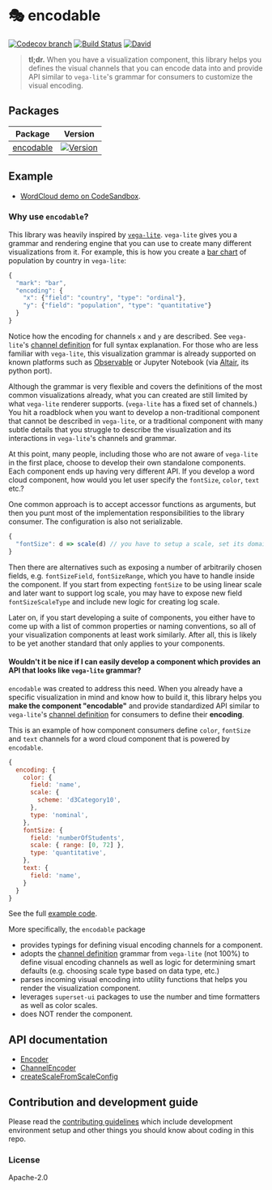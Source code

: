 # 🎭 encodable

[![Codecov branch](https://img.shields.io/codecov/c/github/apache-superset/encodable/master.svg?style=flat-square)](https://codecov.io/gh/apache-superset/encodable/branch/master)
[![Build Status](https://img.shields.io/travis/com/apache-superset/encodable/master.svg?style=flat-square
)](https://travis-ci.com/apache-superset/encodable)
[![David](https://img.shields.io/david/dev/apache-superset/encodable.svg?style=flat-square)](https://david-dm.org/apache-superset/encodable?type=dev)

> **tl;dr.** When you have a visualization component, this library helps you defines the visual channels that you can encode data into and provide API similar to `vega-lite`'s grammar for consumers to customize the visual encoding.

## Packages

| Package | Version |
|--|--|
| [encodable](https://github.com/apache-superset/encodable/tree/master/packages/encodable) | [![Version](https://img.shields.io/npm/v/encodable.svg?style=flat-square)](https://img.shields.io/npm/v/encodable.svg?style=flat-square) |

## Example

* [WordCloud demo on CodeSandbox](https://codesandbox.io/embed/encodable-example-word-cloud-ig88p?fontsize=14&hidenavigation=1&theme=dark).

### Why use `encodable`?

This library was heavily inspired by [`vega-lite`](https://github.com/vega/vega-lite). `vega-lite` gives you a grammar and rendering engine that you can use to create many different visualizations from it. For example, this is how you create a [bar chart](https://vega.github.io/vega-lite/examples/bar.html) of population by country in `vega-lite`:

```js
{
  "mark": "bar",
  "encoding": {
    "x": {"field": "country", "type": "ordinal"},
    "y": {"field": "population", "type": "quantitative"}
  }
}
```

Notice how the encoding for channels `x` and `y` are described. See `vega-lite`'s [channel definition](https://vega.github.io/vega-lite/docs/encoding.html#channel-definition) for full syntax explanation. For those who are less familiar with `vega-lite`, this visualization grammar is already supported on known platforms such as [Observable](https://observablehq.com/) or Jupyter Notebook (via [Altair](https://altair-viz.github.io/), its python port).

Although the grammar is very flexible and covers the definitions of the most common visualizations already, what you can created are still limited by what `vega-lite` renderer supports. (`vega-lite` has a fixed set of channels.) You hit a roadblock when you want to develop a non-traditional component that cannot be described in `vega-lite`, or a traditional component with many subtle details that you struggle to describe the visualization and its interactions in `vega-lite`'s channels and grammar.

At this point, many people, including those who are not aware of `vega-lite` in the first place, choose to develop their own standalone components. Each component ends up having very different API. If you develop a word cloud component, how would you let user specify the `fontSize`, `color`, `text` etc.?

One common approach is to accept accessor functions as arguments, but then you punt most of the implementation responsibilities to the library consumer. The configuration is also not serializable.

```js
{
  "fontSize": d => scale(d) // you have to setup a scale, set its domain, make domain start at 0, etc.
}
```

Then there are alternatives such as exposing a number of arbitrarily chosen fields, e.g. `fontSizeField`, `fontSizeRange`, which you have to handle inside the component. If you start from expecting `fontSize` to be using linear scale and later want to support log scale, you may have to expose new field  `fontSizeScaleType` and include new logic for creating log scale.

Later on, if you start developing a suite of components, you either have to come up with a list of common properties or naming conventions, so all of your visualization components at least work similarly. After all, this is likely to be yet another standard that only applies to your components.

#### Wouldn't it be nice if I can easily develop a component which provides an API that looks like `vega-lite` grammar?

`encodable` was created to address this need. When you already have a specific visualization in mind and know how to build it, this library helps you **make the component "encodable"** and provide standardized API similar to `vega-lite`'s [channel definition](https://vega.github.io/vega-lite/docs/encoding.html#channel-definition) for consumers to define their **encoding**.

This is an example of how component consumers define `color`, `fontSize` and `text` channels for a word cloud component that is powered by `encodable`.

```js
{
  encoding: {
    color: {
      field: 'name',
      scale: {
        scheme: 'd3Category10',
      },
      type: 'nominal',
    },
    fontSize: {
      field: 'numberOfStudents',
      scale: { range: [0, 72] },
      type: 'quantitative',
    },
    text: {
      field: 'name',
    }
  }
}
```

See the full [example code](https://codesandbox.io/embed/encodable-example-word-cloud-ig88p?fontsize=14&hidenavigation=1&theme=dark).

More specifically, the `encodable` package

* provides typings for defining visual encoding channels for a component.
* adopts the [channel definition](https://vega.github.io/vega-lite/docs/encoding.html#channel-definition) grammar from `vega-lite` (not 100%) to define visual encoding channels as well as logic for determining smart defaults (e.g. choosing scale type based on data type, etc.)
* parses incoming visual encoding into utility functions that helps you render the visualization component.
* leverages `superset-ui` packages to use the number and time formatters as well as color scales.
* does NOT render the component.

<!-- ## Demo

Most recent release: https://apache-superset.github.io/encodable

Current master: https://superset-ui.netlify.com -->

## API documentation

* [Encoder](docs/Encoder.md)
* [ChannelEncoder](docs/ChannelEncoder.md)
* [createScaleFromScaleConfig](docs/createScaleFromScaleConfig.md)

## Contribution and development guide

Please read the [contributing guidelines](CONTRIBUTING.md) which include development environment setup
and other things you should know about coding in this repo.

### License

Apache-2.0
